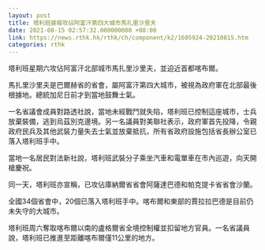 ```yaml
---
layout: post
title: 塔利班據報攻佔阿富汗第四大城市馬扎里沙里夫
date: 2021-08-15 02:57:32.000000000 +08:00
link: https://news.rthk.hk/rthk/ch/component/k2/1605924-20210815.htm
categories: rthk
---
```


塔利班星期六攻佔阿富汗北部城市馬扎里沙里夫，並迫近首都喀布爾。

馬扎里沙里夫是巴爾赫省的省會，屬阿富汗第四大城市，被視為政府軍在北部最後根據地。總統加尼日前才到當地鼓舞士氣。

一名省議會成員對路透社說，當地未經戰鬥就失陷，塔利班已控制這座城市，士兵放棄裝備，逃到烏茲別克邊境。另一名議員對美聯社表示，政府軍首先投降，令親政府民兵及其他武裝力量失去士氣並放棄抵抗，所有省政府設施包括省長辦公室已落入塔利班手中。

當地一名居民對法新社說，塔利班武裝分子乘坐汽車和電單車在市內巡遊，向天開槍慶祝。

同一天，塔利班亦宣稱，已攻佔庫納爾省省會阿薩達巴德和帕克提卡省省會沙蘭。

全國34個省會中，20個已落入塔利班手中。喀布爾和東部的賈拉拉巴德是目前仍未失守的大城市。

塔利班周六奪取喀布爾以南的盧格爾省全境控制權並扣留地方官員。一名省議員說，塔利班已推進至距離喀布爾僅11公里的地方。
